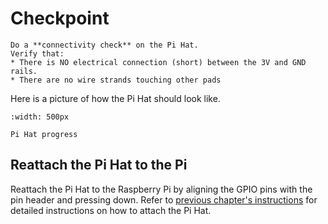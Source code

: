 # Checkpoint
```{admonition}  Check ✅
Do a **connectivity check** on the Pi Hat.
Verify that:
* There is NO electrical connection (short) between the 3V and GND rails.
* There are no wire strands touching other pads
```

Here is a picture of how the Pi Hat should look like.
```{figure} ../_images/tof-sensor/pi_hat_progress.jpg
:width: 500px

Pi Hat progress
```

## Reattach the Pi Hat to the Pi
Reattach the Pi Hat to the Raspberry Pi by aligning the GPIO pins with the pin header and pressing down. Refer to [previous chapter's instructions](attach_pi_hat) for detailed instructions on how to attach the Pi Hat.
